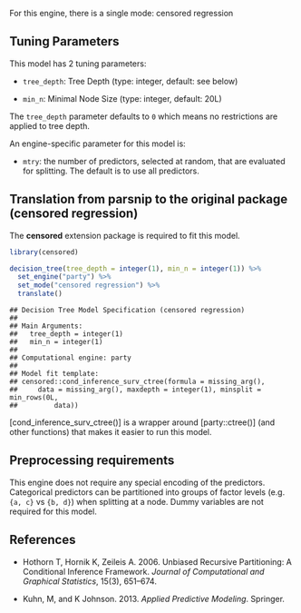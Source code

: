 


For this engine, there is a single mode: censored regression

## Tuning Parameters



This model has 2 tuning parameters:

- `tree_depth`: Tree Depth (type: integer, default: see below)

- `min_n`: Minimal Node Size (type: integer, default: 20L)

The `tree_depth` parameter defaults to `0` which means no restrictions are applied to tree depth.

An engine-specific parameter for this model is: 

 * `mtry`: the number of predictors, selected at random, that are evaluated for splitting. The default is to use all predictors.

## Translation from parsnip to the original package (censored regression)

The **censored** extension package is required to fit this model.


```r
library(censored)

decision_tree(tree_depth = integer(1), min_n = integer(1)) %>% 
  set_engine("party") %>% 
  set_mode("censored regression") %>% 
  translate()
```

```
## Decision Tree Model Specification (censored regression)
## 
## Main Arguments:
##   tree_depth = integer(1)
##   min_n = integer(1)
## 
## Computational engine: party 
## 
## Model fit template:
## censored::cond_inference_surv_ctree(formula = missing_arg(), 
##     data = missing_arg(), maxdepth = integer(1), minsplit = min_rows(0L, 
##         data))
```

[cond_inference_surv_ctree()] is a wrapper around [party::ctree()] (and other functions) that makes it easier to run this model. 

## Preprocessing requirements


This engine does not require any special encoding of the predictors. Categorical predictors can be partitioned into groups of factor levels (e.g. `{a, c}` vs `{b, d}`) when splitting at a node. Dummy variables are not required for this model. 

## References

 - Hothorn T, Hornik K, Zeileis A. 2006. Unbiased Recursive Partitioning: A Conditional Inference Framework. _Journal of Computational and Graphical Statistics_, 15(3), 651–674.

 - Kuhn, M, and K Johnson. 2013. _Applied Predictive Modeling_. Springer.

